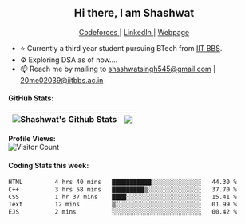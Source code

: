 <h2 align ="center">Hi there, I am Shashwat <!--<img src="https://user-images.githubusercontent.com/78429106/138613016-7945b034-291d-45b8-9673-8bd95037acb4.gif" width="27px" alt="Hi :)">--></h1>

<p align="center">
  <a href="https://codeforces.com/profile/shashwat545"> Codeforces </a>|
  <a href="https://www.linkedin.com/in/shashwatsingh545/"> LinkedIn </a>|
  <a href="https://shashwat-singh.com/"> Webpage </a>
</p>

- ⭐ Currently a third year student pursuing BTech from [IIT BBS](https://www.iitbbs.ac.in/).
- ⚙ Exploring DSA as of now....
- 📫 Reach me by mailing to shashwatsingh545@gmail.com | 20me02039@iitbbs.ac.in

<!--
#### Profile Visits:
![](https://komarev.com/ghpvc/?username=Shashwat545)
-->

#### GitHub Stats:
| <img align="center" src="https://github-readme-stats.vercel.app/api?username=Shashwat545&include_all_commits=true&count_private=true&show_icons=true&line_height=20&title_color=7A7ADB&icon_color=2234AE&text_color=D3D3D3&bg_color=0,000000,130F40" alt="Shashwat's Github Stats"> | <img align="center" src="https://github-readme-stats.vercel.app/api/top-langs/?username=Shashwat545&layout=compact&theme=buefy&hide_border=true&title_color=7A7ADB&icon_color=2234AE&text_color=D3D3D3&bg_color=0,000000,130F40" /> |
| ------------- | ------------- |

<!--| <a href="https://github.com/anuraghazra/github-readme-stats"><img align="center" src="https://github-readme-stats.vercel.app/api?username=anuraghazra&show_icons=true&include_all_commits=true&theme=buefy&hide_border=true" alt="Anurag's github stats" /></a> | <a href="https://github.com/anuraghazra/github-readme-stats"><img align="center" src="https://github-readme-stats.vercel.app/api/top-langs/?username=anuraghazra&layout=compact&theme=buefy&hide_border=true" /></a> | -->


<b>Profile Views:</b>
<br>
![Visitor Count](https://profile-counter.glitch.me/{Shashwat545}/count.svg)
<br>

#### Coding Stats this week:
<!--START_SECTION:waka-->

```txt
HTML         4 hrs 40 mins   ███████████░░░░░░░░░░░░░░   44.30 %
C++          3 hrs 58 mins   █████████▒░░░░░░░░░░░░░░░   37.70 %
CSS          1 hr 37 mins    ████░░░░░░░░░░░░░░░░░░░░░   15.41 %
Text         12 mins         ▒░░░░░░░░░░░░░░░░░░░░░░░░   01.99 %
EJS          2 mins          ░░░░░░░░░░░░░░░░░░░░░░░░░   00.42 %
```

<!--END_SECTION:waka-->




<!--
**Shashwat545/Shashwat545** is a ✨ _special_ ✨ repository because its `README.md` (this file) appears on your GitHub profile.

Here are some ideas to get you started:

- 🔭 I’m currently working on ...
- 🌱 I’m currently learning ...
- 👯 I’m looking to collaborate on ...
- 🤔 I’m looking for help with ...
- 💬 Ask me about ...
- 📫 How to reach me: ...
- 😄 Pronouns: ...
- ⚡ Fun fact: ...
-->
